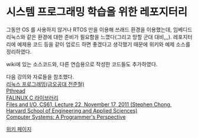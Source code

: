 # 시스템 프로그래밍 학습을 위한 레포지터리

그동안 OS 를 사용하지 않거나 RTOS 만을 이용해 쓰래드 환경을 이용했는데, 임베디드 리눅스와 같은 환경에 대한 준비가 필요함을 느꼈다(그리고 망할 군대 대비,,,). 레포지터리에 예제용 코드 등을 같이 업로드 하면 좋겠다고 생각했기 때문에 위키와 예제 소스를 정리하였다. 

wiki에 있는 소스코드와, 다른 연습용으로 작성한 코드들도 추가하였다.  

다음 강의와 자료들을 참조했다.  
[리눅스 프로그래밍(금오공대 전준철)](http://www.kocw.net/home/search/kemView.do?kemId=1057358)  
[Pthread](http://www.joinc.co.kr/w/Site/Thread/Beginning/PthreadApiReference)  
[FALINUX C 라이브러리](http://forum.falinux.com/zbxe/index.php?mid=C_LIB)  
[Files and I/O, CS61, Lecture 22, November 17, 2011 (Stephen Chong, Harvard School of Engineering and Applied Sciences)](http://cs61.seas.harvard.edu/cs61wiki/images/0/0b/Lec22-Files.pdf)  
[Computer Systems: A Programmer's Perspective](http://csapp.cs.cmu.edu/2e/ch10-preview.pdf)  

[위키 페이지](https://github.com/whdlgp/system_programming_pra/wiki)
